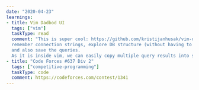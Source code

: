 ```yaml
---
date: "2020-04-23"
learnings:
- title: Vim Dadbod UI
  tags: ["vim"]
  taskType: read
  comment: "This is super cool: https://github.com/kristijanhusak/vim-dadbod-ui -> SQL Explorer in vim! It can help to
  remember connection strings, explore DB structure (without having to type queries as in SQL CLI), execute queries, 
  and also save the queries. 
  As it is inside vim, we can easily copy multiple query results into single buffer for analysis/text search/etc"
- title: "Code Forces #637 Div 2"
  tags: ["competitive-programming"]
  taskType: code
  comment: https://codeforces.com/contest/1341
---
```


